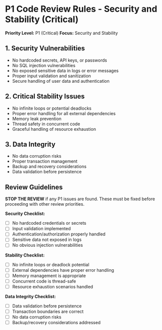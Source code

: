 # P1 Code Review Rules - Security and Stability (Critical)

**Priority Level:** P1 (Critical)
**Focus:** Security and Stability

## 1. Security Vulnerabilities

- No hardcoded secrets, API keys, or passwords
- No SQL injection vulnerabilities
- No exposed sensitive data in logs or error messages
- Proper input validation and sanitization
- Secure handling of user data and authentication

## 2. Critical Stability Issues

- No infinite loops or potential deadlocks
- Proper error handling for all external dependencies
- Memory leak prevention
- Thread safety in concurrent code
- Graceful handling of resource exhaustion

## 3. Data Integrity

- No data corruption risks
- Proper transaction management
- Backup and recovery considerations
- Data validation before persistence

## Review Guidelines

**STOP THE REVIEW** if any P1 issues are found. These must be fixed before proceeding with other review priorities.

**Security Checklist:**
- [ ] No hardcoded credentials or secrets
- [ ] Input validation implemented
- [ ] Authentication/authorization properly handled
- [ ] Sensitive data not exposed in logs
- [ ] No obvious injection vulnerabilities

**Stability Checklist:**
- [ ] No infinite loops or deadlock potential
- [ ] External dependencies have proper error handling
- [ ] Memory management is appropriate
- [ ] Concurrent code is thread-safe
- [ ] Resource exhaustion scenarios handled

**Data Integrity Checklist:**
- [ ] Data validation before persistence
- [ ] Transaction boundaries are correct
- [ ] No data corruption risks
- [ ] Backup/recovery considerations addressed